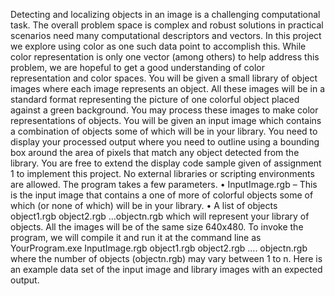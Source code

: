 Detecting and localizing objects in an image is a challenging computational task. The overall problem space is complex and robust solutions in practical scenarios need many computational descriptors and vectors. In this project we explore using color as one such data point to accomplish this.
While color representation is only one vector (among others) to help address this problem, we are hopeful to get a good understanding of color representation and color spaces.
You will be given a small library of object images where each image represents an object.
All these images will be in a standard format representing the picture of one colorful object
placed against a green background. You may process these images to make color
representations of objects. You will be given an input image which contains a combination
of objects some of which will be in your library. You need to display your processed output
where you need to outline using a bounding box around the area of pixels that match any
object detected from the library. You are free to extend the display code sample given of
assignment 1 to implement this project. No external libraries or scripting environments are
allowed.
The program takes a few parameters.
• InputImage.rgb – This is the input image that contains a one of more of colorful objects some of which (or none of which) will be in your library.
• A list of objects object1.rgb object2.rgb ...objectn.rgb which will represent your library of objects.
All the images will be of the same size 640x480.
To invoke the program, we will compile it and run it at the command line as YourProgram.exe InputImage.rgb object1.rgb object2.rgb .... objectn.rgb where the number of objects (objectn.rgb) may vary between 1 to n. Here is an example data set of the input image and library images with an expected output.
